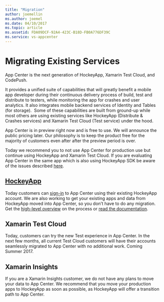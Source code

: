 ```yaml
---
title: "Migration"
author: joemellin
ms.author: joemel
ms.date: 04/10/2017
ms.topic: article
ms.assetid: FDA09DCF-92A4-423C-B18D-FB0A776DF39C
ms.service: vs-appcenter
---
```


# Migrating Existing Services

App Center is the next generation of HockeyApp, Xamarin Test Cloud, and CodePush.

It provides a unified suite of capabilities that will greatly benefit a mobile app developer during their continuous delivery process of build, test and distribute to testers, while monitoring the app for crashes and user analytics. It also integrates mobile backend services of Identity and Tables (for storage).  Some of these capabilities are built from ground-up while most others are using existing services like HockeyApp (Distribute & Crashes services) and Xamarin Test Cloud (Test service) under the hood.

App Center is in preview right now and is free to use. We will announce the public pricing later. Our philosophy is to keep the product free for the majority of customers even after after the preview period is over.

Today we recommend you to not use App Center for production use but continue using HockeyApp and Xamarin Test Cloud. If you are evaluating App Center in the same app which is also using HockeyApp SDK be aware of the issues described [here](~/mobile-center/sdk/limitations.md).

## [HockeyApp](~/migration/hockeyapp/index.md)

Today customers can [sign-in](https://mobile.azure.com/login?utm_medium=referral_link&utm_source=Hockey%20App) to App Center using their existing HockeyApp account. We are also working to get your existing apps and data from HockeyApp moved into App Center, so you don’t have to do any migration. Get the [high-level overview](https://www.hockeyapp.net/mobile-center/about/) on the process or [read the documentation](~/migration/hockeyapp/index.md).

## Xamarin Test Cloud

Today, customers can try the new Test experience in App Center. In the next few months, all current Test Cloud customers will have their accounts seamlessly migrated to App Center with no additional work. Coming Summer 2017.

<!-- ## [Microsoft CodePush](~/migration/codepush/index.md) Ian Geoghegan placeholder -->

## Xamarin Insights

If you are a Xamarin Insights customer, we do not have any plans to move your data to App Center. We recommend that you move your production apps to HockeyApp as soon as possible, as HockeyApp will offer a transition path to App Center.
